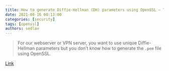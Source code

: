```yaml
---
title: How to generate Diffie-Hellman (DH) parameters using OpenSSL – TechOverflow
date: 2021-08-16 00:13:00
categories: [security]
tags: [openssl]
authors: sedlav
---
```


> For our webserver or VPN server, you want to use unique Diffie-Hellman parameters but you don’t know how to generate the `.pem` file using OpenSSL.

[Link](https://techoverflow.net/2019/04/02/how-to-generate-diffie-hellman-dh-parameters-using-openssl/)
